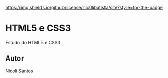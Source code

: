 https://img.shields.io/github/license/nic0libatista/site?style=for-the-badge

# HTML5 e CSS3
Estudo do HTML5 e CSS3
## Autor
Nicoli Santos 
